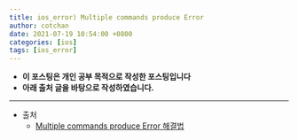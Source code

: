```yaml
---
title: ios_error) Multiple commands produce Error
author: cotchan
date: 2021-07-19 10:54:00 +0800
categories: [ios]
tags: [ios_error]   
---
```


+ **이 포스팅은 개인 공부 목적으로 작성한 포스팅입니다**
+ **아래 출처 글을 바탕으로 작성하였습니다.**

---

+ 출처
  + [Multiple commands produce Error 해결법](https://zetal.tistory.com/entry/Multiple-commands-produce-Error-%ED%95%B4%EA%B2%B0%EB%B2%95)
